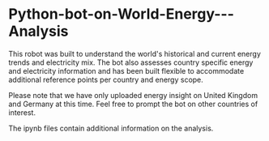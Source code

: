 # Python-bot-on-World-Energy---Analysis
This robot was built to understand the world's historical and current energy trends and electricity mix. The bot also assesses country specific energy and electricity information and has been built flexible to accommodate additional reference points per country and energy scope.

Please note that we have only uploaded energy insight on United Kingdom and Germany at this time. Feel free to prompt the bot on other countries of interest.

The ipynb files contain additional information on the analysis.
